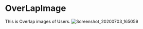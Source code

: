 # OverLapImage
This is Overlap images of Users.
![Screenshot_20200703_165059](https://user-images.githubusercontent.com/62168123/86532559-9f265100-bee8-11ea-819a-911d3e400c7d.jpg)
